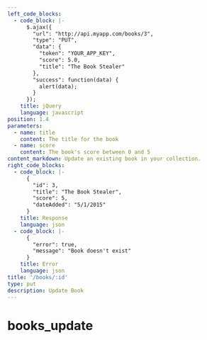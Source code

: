 ```yaml
---
left_code_blocks:
  - code_block: |-
      $.ajax({
        "url": "http://api.myapp.com/books/3",
        "type": "PUT",
        "data": {
          "token": "YOUR_APP_KEY",
          "score": 5.0,
          "title": "The Book Stealer"
        },
        "success": function(data) {
          alert(data);
        }
      });
    title: jQuery
    language: javascript
position: 1.4
parameters:
  - name: title
    content: The title for the book
  - name: score
    content: The book's score between 0 and 5
content_markdown: Update an existing book in your collection.
right_code_blocks:
  - code_block: |-
      {
        "id": 3,
        "title": "The Book Stealer",
        "score": 5,
        "dateAdded": "5/1/2015"
      }
    title: Response
    language: json
  - code_block: |-
      {
        "error": true,
        "message": "Book doesn't exist"
      }
    title: Error
    language: json
title: '/books/:id'
type: put
description: Update Book
---
```


# books\_update



